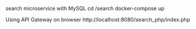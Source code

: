 search microservice with MySQL
cd /search
docker-compose up

Using API Gateway on browser
http://localhost:8080/search_php/index.php